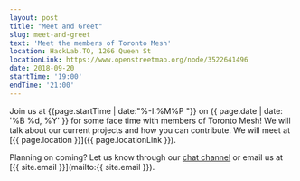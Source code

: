 ```yaml
---
layout: post
title: "Meet and Greet"
slug: meet-and-greet
text: 'Meet the members of Toronto Mesh'
location: HackLab.TO, 1266 Queen St
locationLink: https://www.openstreetmap.org/node/3522641496
date: 2018-09-20
startTime: '19:00'
endTime: '21:00'
---
```


Join us at {{page.startTime | date:"%-I:%M%P "}} on {{ page.date | date: '%B %d, %Y' }} for some face time with members of Toronto Mesh! We will talk about our current projects and how you can contribute. We will meet at [{{ page.location }}]({{ page.locationLink }}).

Planning on coming? Let us know through our [chat channel](https://chat.tomesh.net/#/room/#tomesh:tomesh.net) or email us at [{{ site.email }}](mailto:{{ site.email }}).
